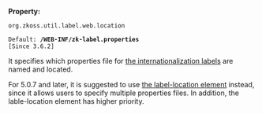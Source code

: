 **Property:**

`org.zkoss.util.label.web.location`

`Default: `**`/WEB-INF/zk-label.properties`**  
`[Since 3.6.2]`

It specifies which properties file for [the internationalization
labels](ZK_Developer's_Reference/Internationalization/Labels)
are named and located.

For 5.0.7 and later, it is suggested to use [the label-location
element](ZK_Configuration_Reference/zk.xml/The_system-config_Element/The_label-location_Element)
instead, since it allows users to specify multiple properties files. In
addition, the lable-location element has higher priority.
